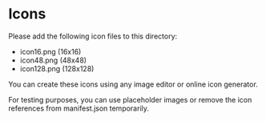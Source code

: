 # Icons

Please add the following icon files to this directory:
- icon16.png (16x16)
- icon48.png (48x48)
- icon128.png (128x128)

You can create these icons using any image editor or online icon generator.

For testing purposes, you can use placeholder images or remove the icon references from manifest.json temporarily.
